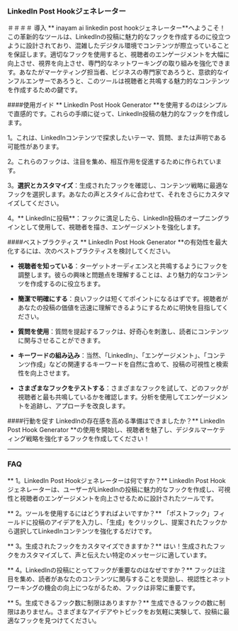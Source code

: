 ### LinkedIn Post Hookジェネレーター

＃＃＃＃ 導入
** inayam ai linkedin post hookジェネレーター**へようこそ！この革新的なツールは、LinkedInの投稿に魅力的なフックを作成するのに役立つように設計されており、混雑したデジタル環境でコンテンツが際立っていることを保証します。適切なフックを使用すると、視聴者のエンゲージメントを大幅に向上させ、視界を向上させ、専門的なネットワーキングの取り組みを強化できます。あなたがマーケティング担当者、ビジネスの専門家であろうと、意欲的なインフルエンサーであろうと、このツールは視聴者と共鳴する魅力的なコンテンツを作成するための鍵です。

####使用ガイド
** LinkedIn Post Hook Generator **を使用するのはシンプルで直感的です。これらの手順に従って、LinkedIn投稿の魅力的なフックを作成します。

1。これは、LinkedInコンテンツで探求したいテーマ、質問、または声明である可能性があります。

2。これらのフックは、注目を集め、相互作用を促進するために作られています。

3。**選択とカスタマイズ**：生成されたフックを確認し、コンテンツ戦略に最適なフックを選択します。あなたの声とスタイルに合わせて、それをさらにカスタマイズしてください。

4。** LinkedInに投稿**：フックに満足したら、LinkedIn投稿のオープニングラインとして使用して、視聴者を描き、エンゲージメントを強化します。

####ベストプラクティス
** LinkedIn Post Hook Generator **の有効性を最大化するには、次のベストプラクティスを検討してください。

-  **視聴者を知っている**：ターゲットオーディエンスと共鳴するようにフックを調整します。彼らの興味と問題点を理解することは、より魅力的なコンテンツを作成するのに役立ちます。

-  **簡潔で明確にする**：良いフックは短くてポイントになるはずです。視聴者があなたの投稿の価値を迅速に理解できるようにするために明快を目指してください。

-  **質問を使用**：質問を提起するフックは、好奇心を刺激し、読者にコンテンツに関与させることができます。

-  **キーワードの組み込み**：当然、「LinkedIn」、「エンゲージメント」、「コンテンツ作成」などの関連するキーワードを自然に含めて、投稿の可視性と検索性を向上させます。

-  **さまざまなフックをテストする**：さまざまなフックを試して、どのフックが視聴者と最も共鳴しているかを確認します。分析を使用してエンゲージメントを追跡し、アプローチを改良します。

####行動を促す
LinkedInの存在感を高める準備はできましたか？** LinkedIn Post Hook Generator **の使用を開始し、視聴者を魅了し、デジタルマーケティング戦略を強化するフックを作成してください！

----

### FAQ

** 1。LinkedIn Post Hookジェネレーターは何ですか？**
LinkedIn Post Hookジェネレーターは、ユーザーがLinkedInの投稿に魅力的なフックを作成し、可視性と視聴者のエンゲージメントを向上させるために設計されたツールです。

** 2。ツールを使用するにはどうすればよいですか？**
「ポストフック」フィールドに投稿のアイデアを入力し、「生成」をクリックし、提案されたフックから選択してLinkedInコンテンツを強化するだけです。

** 3。生成されたフックをカスタマイズできますか？**
はい！生成されたフックをカスタマイズして、声と伝えたい特定のメッセージに適しています。

** 4。LinkedInの投稿にとってフックが重要なのはなぜですか？**
フックは注目を集め、読者があなたのコンテンツに関与することを奨励し、視認性とネットワーキングの機会の向上につながるため、フックは非常に重要です。

** 5。生成できるフック数に制限はありますか？**
生成できるフックの数に制限はありません。さまざまなアイデアやトピックをお気軽に実験して、投稿に最適なフックを見つけてください。